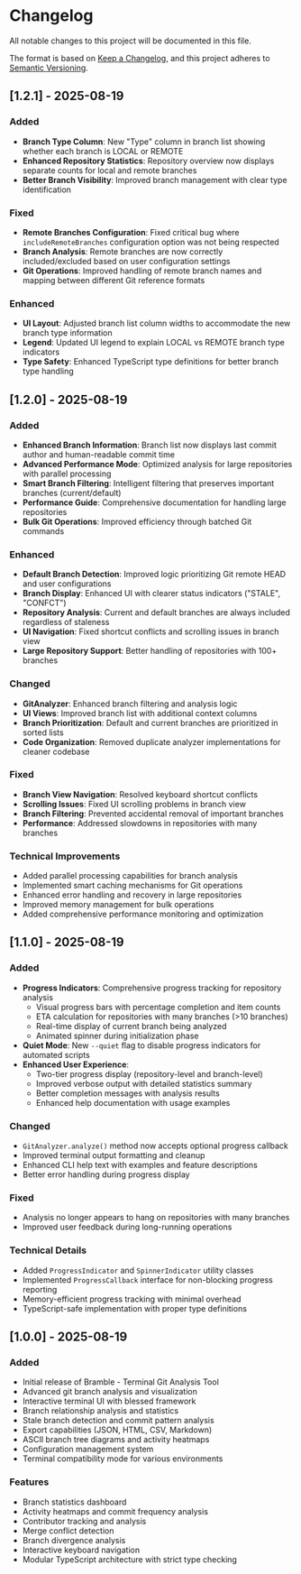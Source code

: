 # Changelog

All notable changes to this project will be documented in this file.

The format is based on [Keep a Changelog](https://keepachangelog.com/en/1.0.0/),
and this project adheres to [Semantic Versioning](https://semver.org/spec/v2.0.0.html).

## [1.2.1] - 2025-08-19

### Added

- **Branch Type Column**: New "Type" column in branch list showing whether each branch is LOCAL or REMOTE
- **Enhanced Repository Statistics**: Repository overview now displays separate counts for local and remote branches
- **Better Branch Visibility**: Improved branch management with clear type identification

### Fixed

- **Remote Branches Configuration**: Fixed critical bug where `includeRemoteBranches` configuration option was not being respected
- **Branch Analysis**: Remote branches are now correctly included/excluded based on user configuration settings
- **Git Operations**: Improved handling of remote branch names and mapping between different Git reference formats

### Enhanced

- **UI Layout**: Adjusted branch list column widths to accommodate the new branch type information
- **Legend**: Updated UI legend to explain LOCAL vs REMOTE branch type indicators
- **Type Safety**: Enhanced TypeScript type definitions for better branch type handling

## [1.2.0] - 2025-08-19

### Added

- **Enhanced Branch Information**: Branch list now displays last commit author and human-readable commit time
- **Advanced Performance Mode**: Optimized analysis for large repositories with parallel processing
- **Smart Branch Filtering**: Intelligent filtering that preserves important branches (current/default)
- **Performance Guide**: Comprehensive documentation for handling large repositories
- **Bulk Git Operations**: Improved efficiency through batched Git commands

### Enhanced

- **Default Branch Detection**: Improved logic prioritizing Git remote HEAD and user configurations
- **Branch Display**: Enhanced UI with clearer status indicators ("STALE", "CONFCT")
- **Repository Analysis**: Current and default branches are always included regardless of staleness
- **UI Navigation**: Fixed shortcut conflicts and scrolling issues in branch view
- **Large Repository Support**: Better handling of repositories with 100+ branches

### Changed

- **GitAnalyzer**: Enhanced branch filtering and analysis logic
- **UI Views**: Improved branch list with additional context columns
- **Branch Prioritization**: Default and current branches are prioritized in sorted lists
- **Code Organization**: Removed duplicate analyzer implementations for cleaner codebase

### Fixed

- **Branch View Navigation**: Resolved keyboard shortcut conflicts
- **Scrolling Issues**: Fixed UI scrolling problems in branch view
- **Branch Filtering**: Prevented accidental removal of important branches
- **Performance**: Addressed slowdowns in repositories with many branches

### Technical Improvements

- Added parallel processing capabilities for branch analysis
- Implemented smart caching mechanisms for Git operations
- Enhanced error handling and recovery in large repositories
- Improved memory management for bulk operations
- Added comprehensive performance monitoring and optimization

## [1.1.0] - 2025-08-19

### Added

- **Progress Indicators**: Comprehensive progress tracking for repository analysis
  - Visual progress bars with percentage completion and item counts
  - ETA calculation for repositories with many branches (>10 branches)
  - Real-time display of current branch being analyzed
  - Animated spinner during initialization phase
- **Quiet Mode**: New `--quiet` flag to disable progress indicators for automated scripts
- **Enhanced User Experience**:
  - Two-tier progress display (repository-level and branch-level)
  - Improved verbose output with detailed statistics summary
  - Better completion messages with analysis results
  - Enhanced help documentation with usage examples

### Changed

- `GitAnalyzer.analyze()` method now accepts optional progress callback
- Improved terminal output formatting and cleanup
- Enhanced CLI help text with examples and feature descriptions
- Better error handling during progress display

### Fixed

- Analysis no longer appears to hang on repositories with many branches
- Improved user feedback during long-running operations

### Technical Details

- Added `ProgressIndicator` and `SpinnerIndicator` utility classes
- Implemented `ProgressCallback` interface for non-blocking progress reporting
- Memory-efficient progress tracking with minimal overhead
- TypeScript-safe implementation with proper type definitions

## [1.0.0] - 2025-08-19

### Added

- Initial release of Bramble - Terminal Git Analysis Tool
- Advanced git branch analysis and visualization
- Interactive terminal UI with blessed framework
- Branch relationship analysis and statistics
- Stale branch detection and commit pattern analysis
- Export capabilities (JSON, HTML, CSV, Markdown)
- ASCII branch tree diagrams and activity heatmaps
- Configuration management system
- Terminal compatibility mode for various environments

### Features

- Branch statistics dashboard
- Activity heatmaps and commit frequency analysis
- Contributor tracking and analysis
- Merge conflict detection
- Branch divergence analysis
- Interactive keyboard navigation
- Modular TypeScript architecture with strict type checking
